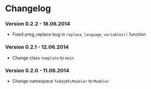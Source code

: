 # Changelog

### Version 0.2.2 - 18.06.2014

- Fixed preg_replace bug in `replace_language_variables()` function

### Version 0.2.1 - 12.06.2014

- Change class `template` to `main`

### Version 0.2.0 - 11.06.2014

- Change namespace `Teddy95\Modeler` to `Modeler`
